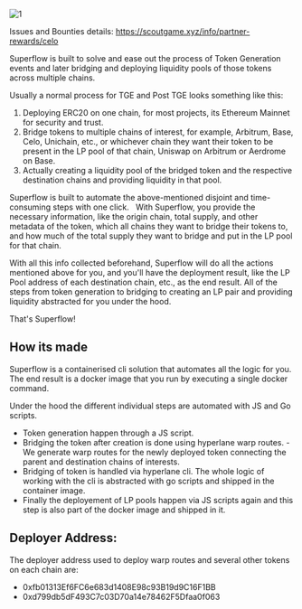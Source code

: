 

![1](https://github.com/user-attachments/assets/8d07c141-d9e7-4dca-b26b-1879fd4556dc)


Issues and Bounties details: https://scoutgame.xyz/info/partner-rewards/celo


Superflow is built to solve and ease out the process of Token Generation events and later bridging and deploying liquidity pools of those tokens across multiple chains. 

Usually a normal process for TGE and Post TGE looks something like this: 

1. Deploying ERC20 on one chain, for most projects, its Ethereum Mainnet for security and trust.
2. Bridge tokens to multiple chains of interest, for example, Arbitrum, Base, Celo, Unichain, etc., or whichever chain they want their token to be present in the LP pool of that chain, Uniswap on Arbitrum or Aerdrome on Base.
3. Actually creating a liquidity pool of the bridged token and the respective destination chains and providing liquidity in that pool.

   
Superflow is built to automate the above-mentioned disjoint and time-consuming steps with one click.  
With Superflow, you provide the necessary information, like the origin chain, total supply, and other metadata of the token, which all chains they want to bridge their tokens to, and how much of the total supply they want to bridge and put in the LP pool for that chain.   

With all this info collected beforehand, Superflow will do all the actions mentioned above for you, and you'll have the deployment result, like the LP Pool address of each destination chain, etc., as the end result.
All of the steps from token generation to bridging to creating an LP pair and providing liquidity abstracted for you under the hood. 

That's Superflow!

## How its made

Superflow is a containerised cli solution that automates all the logic for you. The end result is a docker image that you run by executing a single docker command. 

Under the hood the different individual steps are automated with JS and Go scripts.

- Token generation happen through a JS script.
- Bridging the token after creation is done using hyperlane warp routes.
-We generate warp routes for the newly deployed token connecting the parent and destination chains of interests.
- Bridging of token is handled via hyperlane cli. The whole logic of working with the cli is abstracted with go scripts and shipped in the container image.
- Finally the deployement of LP pools happen via JS scripts again and this step is also part of the docker image and shipped in it.
 
## Deployer Address:

The deployer address used to deploy warp routes and several other tokens on each chain are:
- 0xfb01313Ef6FC6e683d1408E98c93B19d9C16F1BB
- 0xd799db5dF493C7c03D70a14e78462F5Dfaa0f063



